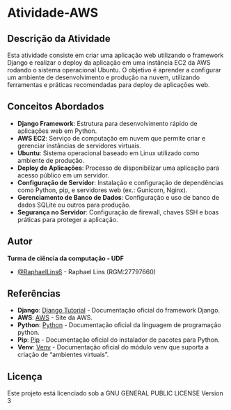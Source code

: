 # Atividade-AWS

## Descrição da Atividade
Esta atividade consiste em criar uma aplicação web utilizando o framework Django e realizar o deploy da aplicação em uma instância EC2 da AWS rodando o sistema operacional Ubuntu. O objetivo é aprender a configurar um ambiente de desenvolvimento e produção na nuvem, utilizando ferramentas e práticas recomendadas para deploy de aplicações web.

## Conceitos Abordados
- **Django Framework**: Estrutura para desenvolvimento rápido de aplicações web em Python.
- **AWS EC2**: Serviço de computação em nuvem que permite criar e gerenciar instâncias de servidores virtuais.
- **Ubuntu**: Sistema operacional baseado em Linux utilizado como ambiente de produção.
- **Deploy de Aplicações**: Processo de disponibilizar uma aplicação para acesso público em um servidor.
- **Configuração de Servidor**: Instalação e configuração de dependências como Python, pip, e servidores web (ex.: Gunicorn, Nginx).
- **Gerenciamento de Banco de Dados**: Configuração e uso de banco de dados SQLite ou outros para produção.
- **Segurança no Servidor**: Configuração de firewall, chaves SSH e boas práticas para proteger a aplicação.

## Autor

**Turma de ciência da computação - UDF**
- [@RaphaelLins6](https://www.github.com/RaphaelLins6) - Raphael Lins (RGM:27797660)

## Referências

* **Django**: [Django Tutorial](https://docs.djangoproject.com/en/5.2/intro/install/) - Documentação oficial do framework Django.
* **AWS**: [AWS](https://aws.amazon.com/pt/free/?all-free-tier.sort-by=item.additionalFields.SortRank&all-free-tier.sort-order=asc&awsf.Free%20Tier%20Types=*all&awsf.Free%20Tier%20Categories=*all) - Site da AWS.
* **Python**: [Python](https://www.python.org/downloads/release/python-3132/) - Documentação oficial da linguagem de programação python.
* **Pip**: [Pip](https://pip.pypa.io/en/stable/getting-started/) - Documentação oficial do instalador de pacotes para Python.
* **Venv**: [Venv](https://docs.python.org/3/library/venv.html#module-venv) - Documentação oficial do módulo venv que suporta a criação de “ambientes virtuais”.

## Licença

Este projeto está licenciado sob a GNU GENERAL PUBLIC LICENSE Version 3

